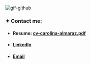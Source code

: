 ![gif-github](https://user-images.githubusercontent.com/75865332/156066839-b1427226-2d61-4673-8b96-bdfafc100197.gif)

### ✦ Contact me:
- #### Resume: [cv-carolina-almaraz.pdf](https://github.com/Carolinalmrz89/Carolinalmrz89/files/8157330/cv-carolina-almaraz.pdf)
- #### [LinkedIn](https://www.linkedin.com/in/carolina-almaraz/)
- #### [Email](lais.carolina.almaraz89@gmail.com) 
 

